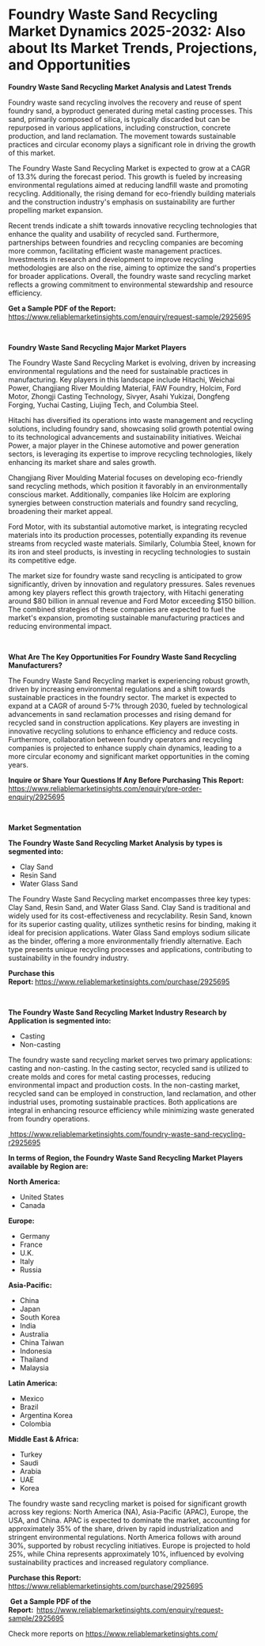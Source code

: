 <p><h1>Foundry Waste Sand Recycling Market Dynamics 2025-2032: Also about Its Market Trends, Projections, and Opportunities</h1></p><p><strong>Foundry Waste Sand Recycling Market Analysis and Latest Trends</strong></p>
<p><p>Foundry waste sand recycling involves the recovery and reuse of spent foundry sand, a byproduct generated during metal casting processes. This sand, primarily composed of silica, is typically discarded but can be repurposed in various applications, including construction, concrete production, and land reclamation. The movement towards sustainable practices and circular economy plays a significant role in driving the growth of this market.</p><p>The Foundry Waste Sand Recycling Market is expected to grow at a CAGR of 13.3% during the forecast period. This growth is fueled by increasing environmental regulations aimed at reducing landfill waste and promoting recycling. Additionally, the rising demand for eco-friendly building materials and the construction industry's emphasis on sustainability are further propelling market expansion. </p><p>Recent trends indicate a shift towards innovative recycling technologies that enhance the quality and usability of recycled sand. Furthermore, partnerships between foundries and recycling companies are becoming more common, facilitating efficient waste management practices. Investments in research and development to improve recycling methodologies are also on the rise, aiming to optimize the sand's properties for broader applications. Overall, the foundry waste sand recycling market reflects a growing commitment to environmental stewardship and resource efficiency.</p></p>
<p><strong>Get a Sample PDF of the Report:&nbsp;</strong> <a href="https://www.reliablemarketinsights.com/enquiry/request-sample/2925695?utm_campaign=3164&utm_medium=2&utm_source=Github&utm_content=ia&utm_term=12032025&utm_id=foundry-waste-sand-recycling">https://www.reliablemarketinsights.com/enquiry/request-sample/2925695</a></p>
<p>&nbsp;</p>
<p><strong>Foundry Waste Sand Recycling Major Market Players</strong></p>
<p><p>The Foundry Waste Sand Recycling Market is evolving, driven by increasing environmental regulations and the need for sustainable practices in manufacturing. Key players in this landscape include Hitachi, Weichai Power, Changjiang River Moulding Material, FAW Foundry, Holcim, Ford Motor, Zhongji Casting Technology, Sivyer, Asahi Yukizai, Dongfeng Forging, Yuchai Casting, Liujing Tech, and Columbia Steel.</p><p>Hitachi has diversified its operations into waste management and recycling solutions, including foundry sand, showcasing solid growth potential owing to its technological advancements and sustainability initiatives. Weichai Power, a major player in the Chinese automotive and power generation sectors, is leveraging its expertise to improve recycling technologies, likely enhancing its market share and sales growth.</p><p>Changjiang River Moulding Material focuses on developing eco-friendly sand recycling methods, which position it favorably in an environmentally conscious market. Additionally, companies like Holcim are exploring synergies between construction materials and foundry sand recycling, broadening their market appeal.</p><p>Ford Motor, with its substantial automotive market, is integrating recycled materials into its production processes, potentially expanding its revenue streams from recycled waste materials. Similarly, Columbia Steel, known for its iron and steel products, is investing in recycling technologies to sustain its competitive edge.</p><p>The market size for foundry waste sand recycling is anticipated to grow significantly, driven by innovation and regulatory pressures. Sales revenues among key players reflect this growth trajectory, with Hitachi generating around $80 billion in annual revenue and Ford Motor exceeding $150 billion. The combined strategies of these companies are expected to fuel the market's expansion, promoting sustainable manufacturing practices and reducing environmental impact.</p></p>
<p>&nbsp;</p>
<p><strong>What Are The Key Opportunities For Foundry Waste Sand Recycling Manufacturers?</strong></p>
<p><p>The Foundry Waste Sand Recycling market is experiencing robust growth, driven by increasing environmental regulations and a shift towards sustainable practices in the foundry sector. The market is expected to expand at a CAGR of around 5-7% through 2030, fueled by technological advancements in sand reclamation processes and rising demand for recycled sand in construction applications. Key players are investing in innovative recycling solutions to enhance efficiency and reduce costs. Furthermore, collaboration between foundry operators and recycling companies is projected to enhance supply chain dynamics, leading to a more circular economy and significant market opportunities in the coming years.</p></p>
<p><strong>Inquire or Share Your Questions If Any Before Purchasing This Report:</strong> <a href="https://www.reliablemarketinsights.com/enquiry/pre-order-enquiry/2925695?utm_campaign=3164&utm_medium=2&utm_source=Github&utm_content=ia&utm_term=12032025&utm_id=foundry-waste-sand-recycling">https://www.reliablemarketinsights.com/enquiry/pre-order-enquiry/2925695</a></p>
<p>&nbsp;</p>
<p><strong>Market Segmentation</strong></p>
<p><strong>The Foundry Waste Sand Recycling Market Analysis by types is segmented into:</strong></p>
<p><ul><li>Clay Sand</li><li>Resin Sand</li><li>Water Glass Sand</li></ul></p>
<p><p>The Foundry Waste Sand Recycling market encompasses three key types: Clay Sand, Resin Sand, and Water Glass Sand. Clay Sand is traditional and widely used for its cost-effectiveness and recyclability. Resin Sand, known for its superior casting quality, utilizes synthetic resins for binding, making it ideal for precision applications. Water Glass Sand employs sodium silicate as the binder, offering a more environmentally friendly alternative. Each type presents unique recycling processes and applications, contributing to sustainability in the foundry industry.</p></p>
<p><strong>Purchase this Report:&nbsp;</strong><a href="https://www.reliablemarketinsights.com/purchase/2925695?utm_campaign=3164&utm_medium=2&utm_source=Github&utm_content=ia&utm_term=12032025&utm_id=foundry-waste-sand-recycling">https://www.reliablemarketinsights.com/purchase/2925695</a></p>
<p>&nbsp;</p>
<p><strong>The Foundry Waste Sand Recycling Market Industry Research by Application is segmented into:</strong></p>
<p><ul><li>Casting</li><li>Non-casting</li></ul></p>
<p><p>The foundry waste sand recycling market serves two primary applications: casting and non-casting. In the casting sector, recycled sand is utilized to create molds and cores for metal casting processes, reducing environmental impact and production costs. In the non-casting market, recycled sand can be employed in construction, land reclamation, and other industrial uses, promoting sustainable practices. Both applications are integral in enhancing resource efficiency while minimizing waste generated from foundry operations.</p></p>
<p><a href="https://www.reliablemarketinsights.com/foundry-waste-sand-recycling-r2925695?utm_campaign=3164&utm_medium=2&utm_source=Github&utm_content=ia&utm_term=12032025&utm_id=foundry-waste-sand-recycling">&nbsp;https://www.reliablemarketinsights.com/foundry-waste-sand-recycling-r2925695</a></p>
<p><strong>In terms of Region, the Foundry Waste Sand Recycling Market Players available by Region are:</strong></p>
<p>
    <p> <strong> North America: </strong>
        <ul>
            <li>United States</li>
            <li>Canada</li>
        </ul>
        </p> 
    <p> <strong> Europe: </strong>
        <ul>
            <li>Germany</li>
            <li>France</li>
            <li>U.K.</li>
            <li>Italy</li>
            <li>Russia</li>
        </ul>
        </p> 
    <p> <strong> Asia-Pacific: </strong>
        <ul>
            <li>China</li>
            <li>Japan</li>
            <li>South Korea</li>
            <li>India</li>
            <li>Australia</li>
            <li>China Taiwan</li>
            <li>Indonesia</li>
            <li>Thailand</li>
            <li>Malaysia</li>
        </ul>
        </p> 
    <p> <strong> Latin America: </strong>
        <ul>
            <li>Mexico</li>
            <li>Brazil</li>
            <li>Argentina Korea</li>
            <li>Colombia</li>
        </ul>
        </p> 
    <p> <strong> Middle East & Africa: </strong>
        <ul>
            <li>Turkey</li>
            <li>Saudi</li>
            <li>Arabia</li>
            <li>UAE</li>
            <li>Korea</li>
        </ul>
    </p>
    </p>
<p><p>The foundry waste sand recycling market is poised for significant growth across key regions: North America (NA), Asia-Pacific (APAC), Europe, the USA, and China. APAC is expected to dominate the market, accounting for approximately 35% of the share, driven by rapid industrialization and stringent environmental regulations. North America follows with around 30%, supported by robust recycling initiatives. Europe is projected to hold 25%, while China represents approximately 10%, influenced by evolving sustainability practices and increased regulatory compliance.</p></p>
<p><strong>Purchase this Report: </strong><a href="https://www.reliablemarketinsights.com/purchase/2925695?utm_campaign=3164&utm_medium=2&utm_source=Github&utm_content=ia&utm_term=12032025&utm_id=foundry-waste-sand-recycling">https://www.reliablemarketinsights.com/purchase/2925695</a></p>
<p>&nbsp;<strong>Get a Sample PDF of the Report:&nbsp;&nbsp;</strong><a href="https://www.reliablemarketinsights.com/enquiry/request-sample/2925695?utm_campaign=3164&utm_medium=2&utm_source=Github&utm_content=ia&utm_term=12032025&utm_id=foundry-waste-sand-recycling">https://www.reliablemarketinsights.com/enquiry/request-sample/2925695</a></p>
<p><strong></strong></p>
<p>Check more reports on <a href="https://www.reliablemarketinsights.com/?utm_campaign=3164&utm_medium=2&utm_source=Github&utm_content=ia&utm_term=12032025&utm_id=foundry-waste-sand-recycling">https://www.reliablemarketinsights.com/</a></p>